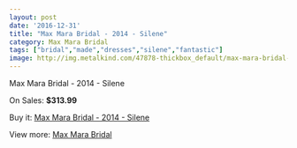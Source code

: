 ```yaml
---
layout: post
date: '2016-12-31'
title: "Max Mara Bridal - 2014 - Silene"
category: Max Mara Bridal
tags: ["bridal","made","dresses","silene","fantastic"]
image: http://img.metalkind.com/47878-thickbox_default/max-mara-bridal-2014-silene.jpg
---
```

Max Mara Bridal - 2014 - Silene

On Sales: **$313.99**
<a href="https://www.metalkind.com/en/max-mara-bridal/13616-max-mara-bridal-2014-silene.html"><amp-img layout="responsive" width="600" height="600" src="//img.metalkind.com/47878-thickbox_default/max-mara-bridal-2014-silene.jpg" alt="Max Mara Bridal - 2014 - Silene 0" /></a>

Buy it: [Max Mara Bridal - 2014 - Silene](https://www.metalkind.com/en/max-mara-bridal/13616-max-mara-bridal-2014-silene.html "Max Mara Bridal - 2014 - Silene")

View more: [Max Mara Bridal](https://www.metalkind.com/en/85-max-mara-bridal "Max Mara Bridal")